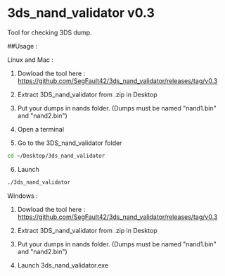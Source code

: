 # 3ds_nand_validator v0.3

Tool for checking 3DS dump.

##Usage :

Linux and Mac :

1) Dowload the tool here : https://github.com/SegFault42/3ds_nand_validator/releases/tag/v0.3

2) Extract 3DS_nand_validator from .zip in Desktop

3) Put your dumps in nands folder. (Dumps must be named "nand1.bin" and "nand2.bin")

4) Open a terminal

5) Go to the 3DS_nand_validator folder

```bash
cd ~/Desktop/3ds_nand_validator
```
6) Launch
```bash
./3ds_nand_validator
```

Windows :

1) Dowload the tool here : https://github.com/SegFault42/3ds_nand_validator/releases/tag/v0.3

2) Extract 3DS_nand_validator from .zip in Desktop

3) Put your dumps in nands folder. (Dumps must be named "nand1.bin" and "nand2.bin")

4) Launch 3ds_nand_validator.exe
